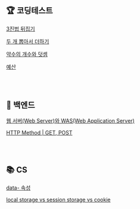 ## 🏆 **코딩테스트**
[3진법 뒤집기](https://github.com/kminzy/codingtest/blob/main/minzy/%5B220209%5D%203%EC%A7%84%EB%B2%95%20%EB%92%A4%EC%A7%91%EA%B8%B0.py)

[두 개 뽑아서 더하기](https://github.com/kminzy/codingtest/blob/main/minzy/%5B220209%5D%20%EB%91%90%20%EA%B0%9C%20%EB%BD%91%EC%95%84%EC%84%9C%20%EB%8D%94%ED%95%98%EA%B8%B0.py)

[약수의 개수와 덧셈](https://github.com/kminzy/codingtest/blob/main/minzy/%5B220209%5D%20%EC%95%BD%EC%88%98%EC%9D%98%20%EA%B0%9C%EC%88%98%EC%99%80%20%EB%8D%A7%EC%85%88.py)

[예산](https://github.com/kminzy/codingtest/blob/main/minzy/%5B220209%5D%20%EC%98%88%EC%82%B0.py)

<br><br>

## 🎯 **백엔드**
[웹 서버(Web Server)와 WAS(Web Application Server)](https://two-infinity-and-beyond.tistory.com/87)

[HTTP Method | GET, POST](https://two-infinity-and-beyond.tistory.com/88)

<br><br>

## 📚 **CS**
[data- 속성](https://two-infinity-and-beyond.tistory.com/91)

[local storage vs session storage vs cookie](https://two-infinity-and-beyond.tistory.com/92)